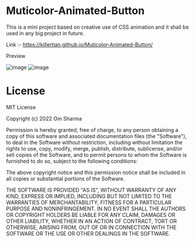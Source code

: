 # Muticolor-Animated-Button

This is a mini project based on creative use of CSS animation and it shall be used in any big project in future.

Link :- https://killertian.github.io/Muticolor-Animated-Button/

Preview

![image](https://user-images.githubusercontent.com/77867638/204599254-a9f7c522-27f9-4e52-ba38-44704a79d2b2.png)
![image](https://user-images.githubusercontent.com/77867638/204599329-5553799e-43ce-48cd-b02e-881d5e63ce2c.png)

# License

MIT License

Copyright (c) 2022 Om Sharma

Permission is hereby granted, free of charge, to any person obtaining a copy of this software and associated documentation files (the "Software"), to deal in the Software without restriction, including without limitation the rights to use, copy, modify, merge, publish, distribute, sublicense, and/or sell copies of the Software, and to permit persons to whom the Software is furnished to do so, subject to the following conditions:

The above copyright notice and this permission notice shall be included in all copies or substantial portions of the Software.

THE SOFTWARE IS PROVIDED "AS IS", WITHOUT WARRANTY OF ANY KIND, EXPRESS OR IMPLIED, INCLUDING BUT NOT LIMITED TO THE WARRANTIES OF MERCHANTABILITY, FITNESS FOR A PARTICULAR PURPOSE AND NONINFRINGEMENT. IN NO EVENT SHALL THE AUTHORS OR COPYRIGHT HOLDERS BE LIABLE FOR ANY CLAIM, DAMAGES OR OTHER LIABILITY, WHETHER IN AN ACTION OF CONTRACT, TORT OR OTHERWISE, ARISING FROM, OUT OF OR IN CONNECTION WITH THE SOFTWARE OR THE USE OR OTHER DEALINGS IN THE SOFTWARE.
